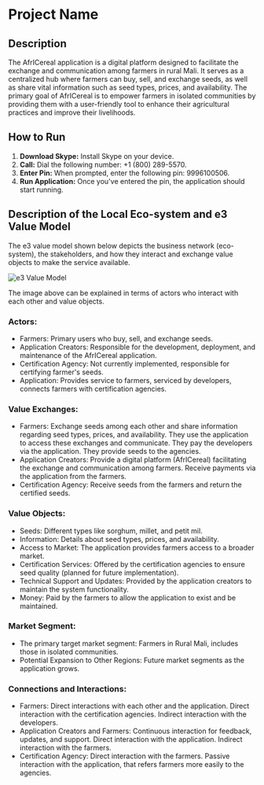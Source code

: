 # Project Name

## Description
The AfrICereal application is a digital platform designed to facilitate the exchange and communication among farmers in rural Mali. It serves as a centralized hub where farmers can buy, sell, and exchange seeds, as well as share vital information such as seed types, prices, and availability. The primary goal of AfrICereal is to empower farmers in isolated communities by providing them with a user-friendly tool to enhance their agricultural practices and improve their livelihoods.

## How to Run
1. **Download Skype:** Install Skype on your device.
2. **Call:** Dial the following number: +1 (800) 289-5570.
3. **Enter Pin:** When prompted, enter the following pin: 9996100506.
4. **Run Application:** Once you've entered the pin, the application should start running.

## Description of the Local Eco-system and e3 Value Model
The e3 value model shown below depicts the business network (eco-system), the stakeholders, and how they interact and exchange value objects to make the service available.

![e3 Value Model](https://github.com/velsmika/ICT4D/assets/58292012/fb549954-3dab-4463-bf70-53c2e7164c9f)

The image above can be explained in terms of actors who interact with each other and value objects.

### Actors:
- Farmers: Primary users who buy, sell, and exchange seeds.
- Application Creators: Responsible for the development, deployment, and maintenance of the AfrICereal application.
- Certification Agency: Not currently implemented, responsible for certifying farmer's seeds.
- Application: Provides service to farmers, serviced by developers, connects farmers with certification agencies.

### Value Exchanges:
- Farmers: Exchange seeds among each other and share information regarding seed types, prices, and availability. They use the application to access these exchanges and communicate. They pay the developers via the application. They provide seeds to the agencies.
- Application Creators: Provide a digital platform (AfrICereal) facilitating the exchange and communication among farmers. Receive payments via the application from the farmers.
- Certification Agency: Receive seeds from the farmers and return the certified seeds.

### Value Objects:
- Seeds: Different types like sorghum, millet, and petit mil.
- Information: Details about seed types, prices, and availability.
- Access to Market: The application provides farmers access to a broader market.
- Certification Services: Offered by the certification agencies to ensure seed quality (planned for future implementation).
- Technical Support and Updates: Provided by the application creators to maintain the system functionality.
- Money: Paid by the farmers to allow the application to exist and be maintained.

### Market Segment:
- The primary target market segment: Farmers in Rural Mali, includes those in isolated communities.
- Potential Expansion to Other Regions: Future market segments as the application grows.

### Connections and Interactions:
- Farmers: Direct interactions with each other and the application. Direct interaction with the certification agencies. Indirect interaction with the developers.
- Application Creators and Farmers: Continuous interaction for feedback, updates, and support. Direct interaction with the application. Indirect interaction with the farmers.
- Certification Agency: Direct interaction with the farmers. Passive interaction with the application, that refers farmers more easily to the agencies.
